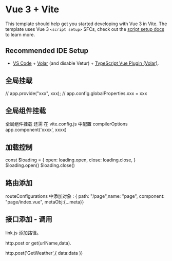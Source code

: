 # Vue 3 + Vite

This template should help get you started developing with Vue 3 in Vite. The template uses Vue 3 `<script setup>` SFCs, check out the [script setup docs](https://v3.vuejs.org/api/sfc-script-setup.html#sfc-script-setup) to learn more.

## Recommended IDE Setup

- [VS Code](https://code.visualstudio.com/) + [Volar](https://marketplace.visualstudio.com/items?itemName=Vue.volar) (and disable Vetur) + [TypeScript Vue Plugin (Volar)](https://marketplace.visualstudio.com/items?itemName=Vue.vscode-typescript-vue-plugin).



## 全局挂载 
// app.provide("xxx", xxx);
// app.config.globalProperties.xxx = xxx



## 全局组件挂载  


全局组件挂载 还需 在 vite.config.js 中配置 compilerOptions
app.component('xxxx', xxxx)



## 加载控制 
const $loading = {
    open: loading.open,
    close: loading.close,
}
$loading.open() 
$loading.close()


## 路由添加
routeConfigurations 中添加对象 : { path: "/page",name: "page", component: "page/index.vue", metaObj:{...meta}}

## 接口添加 - 调用
link.js 添加路径。

http.post or get(urlName,data).


http.post('GetWeather',{
    data:data
})
